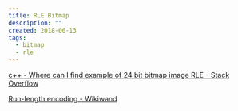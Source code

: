 ```yaml
---
title: RLE Bitmap
description: ""
created: 2018-06-13
tags:
  - bitmap
  - rle
---
```


[c++ - Where can I find example of 24 bit bitmap image RLE - Stack Overflow](https://stackoverflow.com/questions/34982705/where-can-i-find-example-of-24-bit-bitmap-image-rle)

[Run-length encoding - Wikiwand](https://www.wikiwand.com/en/Run-length_encoding)
